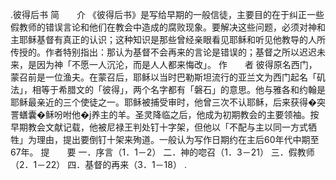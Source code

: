 .彼得后书 
简　　介 
《彼得后书》是写给早期的一般信徒，主要目的在于纠正一些假教师的错误言论和他们在教会中造成的腐败现象。要解决这些问题，必须对神和主耶稣基督有真正的认识；这种知识是那些曾经亲眼看见耶稣和听见他教导的人所传授的。作者特别指出：那认为基督不会再来的言论是错误的；基督之所以迟迟未来，是因为神「不愿一人沉沦，而是人人都来悔改」。 
作　　者 
彼得原名西门，蒙召前是一位渔夫。在蒙召后，耶稣以当时巴勒斯坦流行的亚兰文为西门起名「矶法」，相等于希腊文的「彼得」，两个名字都有「磐石」的意思。他与雅各和约翰是耶稣最亲近的三个使徒之一。耶稣被捕受审时，他曾三次不认耶稣，后来获得�突詈蟮囊�稣吩咐他�j养主的羊。圣灵降临之后，他成为初期教会的主要领袖。按早期教会文献记载，他被尼禄王判处钉十字架，但他以「不配与主以同一方式牺牲」为理由，提出要倒钉十架来殉道。一般认为写作日期约在主后60年代中期至67年。 
提　　要 
一．序言（1．1－2） 
二．神的唿召（1．3－21） 
三．假教师（2．1－22） 
四．基督的再来（3．1－18） 
.